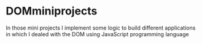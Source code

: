 # DOMminiprojects 
In those mini projects I implement some logic to build different applications in which I dealed with the DOM using JavaScript programming language 
